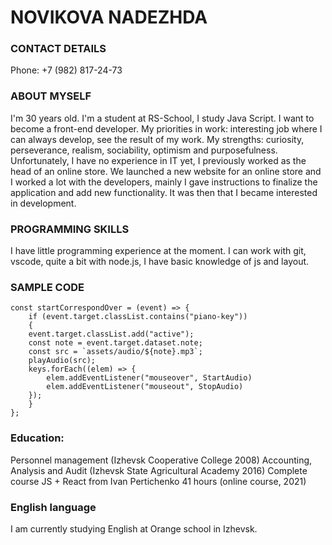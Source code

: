 # NOVIKOVA NADEZHDA

### СONTACT DETAILS

Phone: +7 (982) 817-24-73

### ABOUT MYSELF

I'm 30 years old. I'm a student at RS-School, I study Java Script.
I want to become a front-end developer.
My priorities in work: interesting job where I can always develop, see the result of my work.
My strengths: curiosity, perseverance, realism, sociability, optimism and purposefulness.
Unfortunately, I have no experience in IT yet, I previously worked as the head of an online store. We launched a new website for an online store and I worked a lot with the developers, mainly I gave instructions to finalize the application and add new functionality. It was then that I became interested in development.

### PROGRAMMING SKILLS

I have little programming experience at the moment. I can work with git, vscode, quite a bit with node.js, I have basic knowledge of js and layout.

### SAMPLE CODE

```
const startCorrespondOver = (event) => {
    if (event.target.classList.contains("piano-key"))
    {
    event.target.classList.add("active");
    const note = event.target.dataset.note;
    const src = `assets/audio/${note}.mp3`;
    playAudio(src);
    keys.forEach((elem) => {
        elem.addEventListener("mouseover", StartAudio)
        elem.addEventListener("mouseout", StopAudio)
    });
    }
};

```

### Education:

Personnel management (Izhevsk Cooperative College 2008)
Accounting, Analysis and Audit (Izhevsk State Agricultural Academy 2016)
Complete course JS + React from Ivan Pertichenko 41 hours (online course, 2021)

### English language

I am currently studying English at Orange school in Izhevsk.
